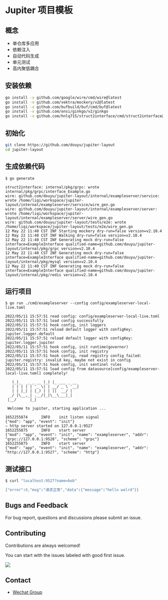 Jupiter 项目模板
===

概念
---

* 单仓库多应用
* 依赖注入
* 自动代码生成
* 单元测试
* 高内聚低耦合

安装依赖
---

```bash
go install -v github.com/google/wire/cmd/wire@latest
go install -v github.com/vektra/mockery/v2@latest
go install -v github.com/bufbuild/buf/cmd/buf@latest
go install -v github.com/onsi/ginkgo/v2/ginkgo
go install -v github.com/hnlq715/struct2interface/cmd/struct2interface@latest
```

初始化
---

```bash
git clone https://github.com/douyu/jupiter-layout
cd jupiter-layout
```

生成依赖代码
---

```
$ go generate

struct2interface: internal/pkg/grpc: wrote internal/pkg/grpc/interface_Example.go
wire: github.com/douyu/jupiter-layout/internal/exampleserver/service: wrote /home/liqi/workspace/jupiter-layout/internal/exampleserver/service/wire_gen.go
wire: github.com/douyu/jupiter-layout/internal/exampleserver/server: wrote /home/liqi/workspace/jupiter-layout/internal/exampleserver/server/wire_gen.go
wire: github.com/douyu/jupiter-layout/tests/e2e: wrote /home/liqi/workspace/jupiter-layout/tests/e2e/wire_gen.go
12 May 22 11:40 CST INF Starting mockery dry-run=false version=v2.10.4
12 May 22 11:40 CST INF Walking dry-run=false version=v2.10.4
12 May 22 11:40 CST INF Generating mock dry-run=false interface=ExampleInterface qualified-name=github.com/douyu/jupiter-layout/internal/pkg/grpc version=v2.10.4
12 May 22 11:40 CST INF Generating mock dry-run=false interface=ExampleInterface qualified-name=github.com/douyu/jupiter-layout/internal/pkg/mysql version=v2.10.4
12 May 22 11:40 CST INF Generating mock dry-run=false interface=ExampleInterface qualified-name=github.com/douyu/jupiter-layout/internal/pkg/redis version=v2.10.4
```

运行项目
---

```
$ go run ./cmd/exampleserver --config config/exampleserver-local-live.toml

2022/05/11 15:57:51 read config: config/exampleserver-local-live.toml
2022/05/11 15:57:51 load config successfully
2022/05/11 15:57:51 hook config, init loggers
2022/05/11 15:57:51 reload default logger with configKey: jupiter.logger.default
2022/05/11 15:57:51 reload default logger with configKey: jupiter.logger.jupiter
2022/05/11 15:57:51 hook config, init runtime(governor)
2022/05/11 15:57:51 hook config, init registry
2022/05/11 15:57:51 hook config, read registry config failed: jupiter.registry: invalid key, maybe not exist in config
2022/05/11 15:57:51 hook config, init sentinel rules
2022/05/11 15:57:51 load config from datasource[config/exampleserver-local-live.toml] completely!

   (_)_   _ _ __ (_) |_ ___ _ __
   | | | | | '_ \| | __/ _ \ '__|
   | | |_| | |_) | | ||  __/ |
  _/ |\__,_| .__/|_|\__\___|_|
 |__/      |_|

 Welcome to jupiter, starting application ...

1652255874      INFO    init listen signal                      {"mod": "app", "event": "init"}
⇨ http server started on 127.0.0.1:9527
1652255875      INFO    start server                            {"mod": "app", "event": "init", "name": "exampleserver", "addr": "grpc://127.0.0.1:9528", "scheme": "grpc"}
1652255875      INFO    start server                            {"mod": "app", "event": "init", "name": "exampleserver", "addr": "http://127.0.0.1:9527", "scheme": "http"}
```

测试接口
---

```s
$ curl "localhost:9527?name=bob"

{"error":0,"msg":"请求正常","data":{"message":"hello wolrd"}}
```

## Bugs and Feedback

For bug report, questions and discussions please submit an issue.

## Contributing

Contributions are always welcomed!

You can start with the issues labeled with good first issue.

<a href="https://github.com/douyu/jupiter-layout/graphs/contributors">
  <img src="https://contrib.rocks/image?repo=douyu/jupiter-layout" />
</a>

## Contact

- [Wechat Group](https://jupiter.douyu.com/join/#%E5%BE%AE%E4%BF%A1)